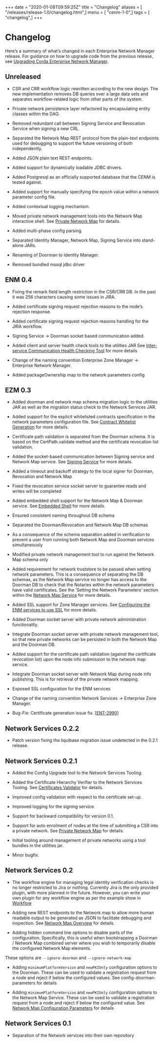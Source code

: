 +++
date = "2020-01-08T09:59:25Z"
title = "Changelog"
aliases = [ "/releases/release-1.0/changelog.html",]
menu = [ "cenm-1-0",]
tags = [ "changelog",]
+++


# Changelog

Here’s a summary of what’s changed in each Enterprise Network Manager release. For guidance on how to upgrade code from
            the previous release, see [Upgrading Corda Enterprise Network Manager](upgrade-notes.md).


## Unreleased


* CSR and CRR workflow logic rewritten according to the new design.
                        The new implementation removes DB queries over a large data sets and separates workflow-related logic from other parts of the system.


* Private network persistence layer refactored by encapsulating entity classes within the DAO.


* Removed redundant call between Signing Service and Revocation Service when signing a new CRL.


* Separated the Network Map REST protocol from the plain-text endpoints used for debugging to support
                        the future versioning of both independently.


* Added JSON plain text REST endpoints.


* Added support for dynamically loadable JDBC drivers.


* Added Postgresql as an officially supported database that the CENM is tested against.


* Added support for manually specifying the epoch value within a network parameter config file.


* Added contextual logging mechanism.


* Moved private network management tools into the Network Map interactive shell. See [Private Network Map](private-network-map.md) for
                        details.


* Added multi-phase config parsing.


* Separated Identity Manager, Network Map, Signing Service into stand-alone JARs.


* Renaming of Doorman to Identity Manager.


* Removed bundled mssql jdbc driver



## ENM 0.4


* Fixing the remark field length restriction in the CSR/CRR DB. In the past it was 256 characters causing some issues in JIRA.


* Added certificate signing request rejection reasons to the node’s rejection response.


* Added certificate signing request rejection reasons handling for the JIRA workflow.


* Signing Service -> Doorman socket based communication added.


* Added client and server health check tools to the utilities JAR
                        See [Inter-service Communication Health Checking Tool](tool-health-check.md) for more details


* Change of the naming convention Enterprise Zone Manager -> Enterprise Network Manager.


* Added packageOwnership map to the network parameters config



## EZM 0.3


* Added doorman and network map schema migration logic to the utilities JAR
                        as well as the migration status check to the Network Services JAR.


* Added support for the explicit whitelisted contracts specification in the network parameters configuration file.
                        See [Contract Whitelist Generation](contract-whitelisting.md) for more details.


* Certificate path validation is separated from the Doorman schema. It is based on the CertPath.validate method and
                        the certificate revocation list validation.


* Added the socket-based communication between Signing service and Network Map service.
                        See [Signing Service](signing-service.md) for more details.


* Added a timeout and backoff strategy to the local signer for Doorman, Revocation and Network Map


* Fixed the revocation service socket server to guarantee reads and writes will be completed


* Added embedded shell support for the Network Map & Doorman service. See [Embedded Shell](shell.md) for more details.


* Ensured consistent naming throughout DB schema


* Separated the Doorman/Revocation and Network Map DB schemas


* As a consequence of the schema separation added in verification to prevent a user from running both Network Map and
                        Doorman services simultaneously


* Modified private network management tool to run against the Network Map schema only


* Added requirement for network truststore to be passed when setting network parameters. This is a consequence of
                        separating the DB schemas, as the Network Map service no longer has access to the Doorman DB to check that the
                        Notaries within the network parameters have valid certificates. See the ‘Setting the Network Parameters’ section
                        within the [Network Map Service](network-map.md) for more details.


* Added SSL support for Zone Manager services. See [Configuring the ENM services to use SSL](enm-with-ssl.md) for more details.


* Added Doorman socket server with private network administration functionality.


* Integrate Doorman socket server with private network management tool, so that new private networks can be persisted
                        in both the Network Map and the Doorman DB.


* Added support for the certificate path validation (against the certificate revocation list) upon
                        the node info submission to the network map service.


* Integrate Doorman socket server with Network Map during node info publishing. This is for retrieval of the private
                        network mapping.


* Exposed SSL configuration for the ENM services


* Change of the naming convention Network Services -> Enterprise Zone Manager.


* Bug-Fix:
                        Certificate generation issue fix. [[ENT-2990](https://r3-cev.atlassian.net/browse/ENT-2990)]



## Network Services 0.2.2


* Patch version fixing the liquibase migration issue undetected in the 0.2.1 release.



## Network Services 0.2.1


* Added the Config Upgrade tool to the Network Services Tooling.


* Added the Certificate Hierarchy Verifier to the Network Services Tooling. See [Certificates Validator](tool-certificates-validator.md) for
                        details.


* Improved config validation with respect to the certificate set-up.


* Improved logging for the signing service.


* Support for backward compatibility for version 0.1.


* Support for auto enrolment of nodes at the time of submitting a CSR into a private network. See
                        [Private Network Map](private-network-map.md) for details.


* Initial tooling around management of private networks using a tool bundles in the utilities jar.


* Minor bugfix.



## Network Services 0.2


* The workflow engine for managing legal identity verification checks is no longer restricted to Jira or nothing.
                        Currently Jira is the only provided plugin, with more planned in the future. However, you can write your own
                        plugin for any workflow engine as per the example show in [Workflow](workflow.md)


* Adding new REST endpoints to the Network map to allow more human readable output to be generated as
                        JSON to facilitate debugging and inspection. See [Network Map Overview](network-map-overview.md) for details.


* Adding hidden command line options to disable parts of the configuration. Specifically, this is useful when
                        bootstrapping a Doorman / Network Map combined server where you wish to temporarily disable the configured
                        Network Map elements.

These options are `--ignore-doorman` and `--ignore-network-map`


* Adding `minimumPlatformVersion` and `newPKIOnly` configuration options to the Doorman.
                        These can be used to validate a registration request from a node and reject if below the configured values.
                        See config-doorman-parameters for details


* Adding `minimumPlatformVersion` and `newPKIOnly` configuration options to the Network Map Service.
                        These can be used to validate a registration request from a node and reject if below the configured value.
                        See [Network Map Configuration Parameters](config-network-map-parameters.md) for details



## Network Services 0.1


* Separation of the Network services into their own repository



